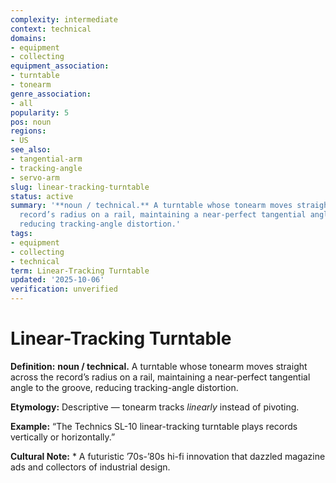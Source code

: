 ```yaml
---
complexity: intermediate
context: technical
domains:
- equipment
- collecting
equipment_association:
- turntable
- tonearm
genre_association:
- all
popularity: 5
pos: noun
regions:
- US
see_also:
- tangential-arm
- tracking-angle
- servo-arm
slug: linear-tracking-turntable
status: active
summary: '**noun / technical.** A turntable whose tonearm moves straight across the
  record’s radius on a rail, maintaining a near-perfect tangential angle to the groove,
  reducing tracking-angle distortion.'
tags:
- equipment
- collecting
- technical
term: Linear-Tracking Turntable
updated: '2025-10-06'
verification: unverified
---
```


# Linear-Tracking Turntable

**Definition:** **noun / technical.** A turntable whose tonearm moves straight across the record’s radius on a rail, maintaining a near-perfect tangential angle to the groove, reducing tracking-angle distortion.

**Etymology:** Descriptive — tonearm tracks *linearly* instead of pivoting.

**Example:** “The Technics SL-10 linear-tracking turntable plays records vertically or horizontally.”

**Cultural Note:** * A futuristic ’70s-’80s hi-fi innovation that dazzled magazine ads and collectors of industrial design.

